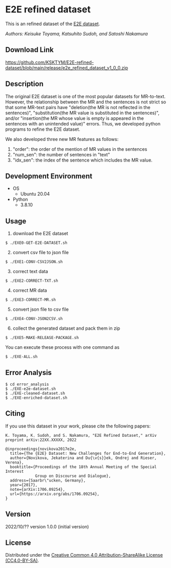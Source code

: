 # E2E refined dataset
This is an refined dataset of the [E2E dataset](https://github.com/tuetschek/e2e-dataset/releases/download/v1.0.0/e2e-dataset.zip).

_Authors: Keisuke Toyama, Katsuhito Sudoh, and Satoshi Nakamura_

## Download Link
https://github.com/KSKTYM/E2E-refined-dataset/blob/main/release/e2e_refined_dataset_v1_0_0.zip

## Description
The original E2E dataset is one of the most popular datasets for MR-to-text. However, the relationship between the MR and the sentences is not strict so that some MR-text pairs have "deletion(the MR is not reflected in the sentences)", "substitution(the MR value is substituted in the sentences)", and/or "insertion(the MR whose value is empty is appeared in the sentences with an unintended value)" errors.
Thus, we developed python programs to refine the E2E dataset.

We also developed three new MR features as follows:
1) "order": the order of the mention of MR values in the sentences
2) "num_sen": the number of sentences in "text"
3) "idx_sen": the index of the sentence which includes the MR value.

## Development Environment
- OS
  + Ubuntu 20.04
- Python
  + 3.8.10

## Usage
1) download the E2E dataset
```
$ ./EXE0-GET-E2E-DATASET.sh
```
2) convert csv file to json file
```
$ ./EXE1-CONV-CSV2JSON.sh
```
3) correct text data
```
$ ./EXE2-CORRECT-TXT.sh
```
4) correct MR data
```
$ ./EXE3-CORRECT-MR.sh
```
5) convert json file to csv file
```
$ ./EXE4-CONV-JSON2CSV.sh
```
6) collect the generated dataset and pack them in zip
```
$ ./EXE5-MAKE-RELEASE-PACKAGE.sh
```

You can execute these process with one command as
```
$ ./EXE-ALL.sh
```

## Error Analysis
```
$ cd error_analysis
$ ./EXE-e2e-dataset.sh
$ ./EXE-cleaned-dataset.sh
$ ./EXE-enriched-dataset.sh
```

## Citing
If you use this dataset in your work, please cite the following papers:
```
K. Toyama, K. Sudoh, and S. Nakamura, "E2E Refined Dataset," arXiv preprint arXiv:22XX.XXXXX, 2022

@inproceedings{novikova2017e2e,
  title={The {E2E} Dataset: New Challenges for End-to-End Generation},
  author={Novikova, Jekaterina and Du{\v{s}}ek, Ondrej and Rieser, Verena},
  booktitle={Proceedings of the 18th Annual Meeting of the Special Interest 
             Group on Discourse and Dialogue},
  address={Saarbr\"ucken, Germany},
  year={2017},
  note={arXiv:1706.09254},
  url={https://arxiv.org/abs/1706.09254},
}
```

## Version
2022/10/??   version 1.0.0 (initial version)

## License
Distributed under the [Creative Common 4.0 Attribution-ShareAlike License (CC4.0-BY-SA)](https://creativecommons.org/licenses/by-sa/4.0/).
